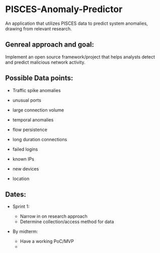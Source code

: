 # PISCES-Anomaly-Predictor
An application that utilizes PISCES data to predict system anomalies, drawing from relevant research.



## Genreal approach and goal: 

Implement an open source framework/project that helps analysts detect and predict malicious network activity.



    
  ## Possible Data points:
  
* Traffic spike anomalies

* unusual ports

* large connection volume

* temporal anomalies

* flow persistence

* long duration connections

* failed logins

* known IPs

* new devices

* location


## Dates:
* Sprint 1:
  *  Narrow in on research approach
  *  Determine collection/access method for data

* By midterm:
  * Have a working PoC/MVP
  *    
